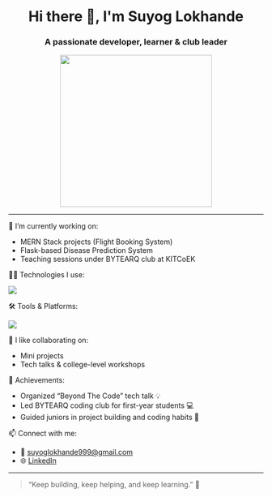 <h1 align="center">Hi there 👋, I'm Suyog Lokhande</h1>
<h3 align="center">A passionate developer, learner & club leader</h3>

<p align="center">
  <img src="https://media.giphy.com/media/qgQUggAC3Pfv687qPC/giphy.gif" width="300" />
</p>

---

🔭 I’m currently working on:
- MERN Stack projects (Flight Booking System)
- Flask-based Disease Prediction System
- Teaching sessions under BYTEARQ club at KITCoEK

👨‍💻 Technologies I use:

<p align="left">
  <img src="https://skillicons.dev/icons?i=java,python,js,html,css,react,nodejs,express,mongodb,mysql,flask" />
</p>

🛠️ Tools & Platforms:

<p align="left">
  <img src="https://skillicons.dev/icons?i=git,github,vscode,postman,figma,linux,aws" />
</p>


👯 I like collaborating on:
- Mini projects
- Tech talks & college-level workshops

🎯 Achievements:
- Organized “Beyond The Code” tech talk 💡
- Led BYTEARQ coding club for first-year students 💻
- Guided juniors in project building and coding habits 🧠

📫 Connect with me:
- 📧 suyoglokhande999@gmail.com
- 🌐 [LinkedIn](https://www.linkedin.com/in/suyog10)

---

> “Keep building, keep helping, and keep learning.” 💯
